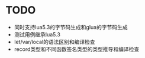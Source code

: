 TODO
============

* 同时支持lua5.3的字节码生成和glua的字节码生成
* 测试用例继承lua5.3
* let/var/local的语法区别和编译检查
* record类型和不同函数签名类型的类型推导和编译检查

